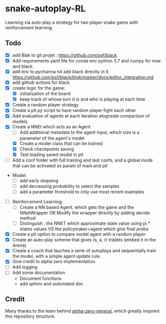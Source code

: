 # snake-autoplay-RL
Learning via auto-play a strategy for two player snake game with reinforcement learning.

## Todo

- [X] add Blak to git projet : https://github.com/psf/black
- [X] Add requirements yaml file for conda env python 3.7 and numpy for now and black.
- [X] add env to pycharma nd add black directly in it https://github.com/psf/black/blob/master/docs/editor_integration.md
- [X] add github actions for black
- [X] create logic for the game:
  - [X] initialization of the board
  - [X] keep track of whose turn it is and who is playing at each time
- [X] Create a random player strategy
- [X] Create a pit.py script to have random player fight each other
- [X] Add evaluation of agents at each iteration alognside comparison of models
- [X] Create a NNEt which acts as an Agent
  - [ ] Add additional metadata to the agent input, which size is a parameter of the agent's model
  - [X] Create a model class that can be trained
  - [X] Check  checkpoints saving
  - [X] Test loading saved model in pit
- [ ] Add a conf folder with full training and test confs, and a global mode that can be activated as param of main and pit
- Model:
  - [ ] add early stopping
  - [ ] add decreasing probability to select the samples
  - [ ] add a parameter threshold to only use most recent examples
- [ ] Reinforcement Learning:
  - [ ] Create a NN based Agent, which gets the game and the NNetWrapper OR Modify the wrapper directly by adding decide method
  - [ ] Distinguish : the NNET which approximate state value using pi * states values VS the policymaker=agent which give final proba
- [X] Create a pit option to compare model agent with a random player
- [X] Create an auto-play scheme that gives (s, a, r) triplets (embed it in the Arena)
- [X] Create a coach that lauches a serie of autoplays and sequentially train the model, with a simple agent update rule.
- [X] Give credit to alpha zero implementation
- [ ] Add logging
- [ ] Add some documentation
  - Document functions
  - add sphinx and automated doc

## Credit

Many thanks to the team behind [alpha-zero-general](https://github.com/suragnair/alpha-zero-general/), which greatly inspired this repository structure.
